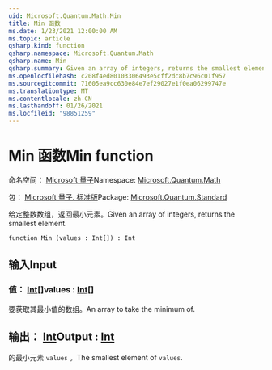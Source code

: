 ```yaml
---
uid: Microsoft.Quantum.Math.Min
title: Min 函数
ms.date: 1/23/2021 12:00:00 AM
ms.topic: article
qsharp.kind: function
qsharp.namespace: Microsoft.Quantum.Math
qsharp.name: Min
qsharp.summary: Given an array of integers, returns the smallest element.
ms.openlocfilehash: c208f4ed80103306493e5cff2dc8b7c96c01f957
ms.sourcegitcommit: 71605ea9cc630e84e7ef29027e1f0ea06299747e
ms.translationtype: MT
ms.contentlocale: zh-CN
ms.lasthandoff: 01/26/2021
ms.locfileid: "98851259"
---
```

# <a name="min-function"></a><span data-ttu-id="89b37-102">Min 函数</span><span class="sxs-lookup"><span data-stu-id="89b37-102">Min function</span></span>

<span data-ttu-id="89b37-103">命名空间： [Microsoft 量子](xref:Microsoft.Quantum.Math)</span><span class="sxs-lookup"><span data-stu-id="89b37-103">Namespace: [Microsoft.Quantum.Math](xref:Microsoft.Quantum.Math)</span></span>

<span data-ttu-id="89b37-104">包： [Microsoft 量子. 标准版](https://nuget.org/packages/Microsoft.Quantum.Standard)</span><span class="sxs-lookup"><span data-stu-id="89b37-104">Package: [Microsoft.Quantum.Standard](https://nuget.org/packages/Microsoft.Quantum.Standard)</span></span>


<span data-ttu-id="89b37-105">给定整数数组，返回最小元素。</span><span class="sxs-lookup"><span data-stu-id="89b37-105">Given an array of integers, returns the smallest element.</span></span>

```qsharp
function Min (values : Int[]) : Int
```


## <a name="input"></a><span data-ttu-id="89b37-106">输入</span><span class="sxs-lookup"><span data-stu-id="89b37-106">Input</span></span>

### <a name="values--int"></a><span data-ttu-id="89b37-107">值： [Int](xref:microsoft.quantum.lang-ref.int)[]</span><span class="sxs-lookup"><span data-stu-id="89b37-107">values : [Int](xref:microsoft.quantum.lang-ref.int)[]</span></span>

<span data-ttu-id="89b37-108">要获取其最小值的数组。</span><span class="sxs-lookup"><span data-stu-id="89b37-108">An array to take the minimum of.</span></span>



## <a name="output--int"></a><span data-ttu-id="89b37-109">输出： [Int](xref:microsoft.quantum.lang-ref.int)</span><span class="sxs-lookup"><span data-stu-id="89b37-109">Output : [Int](xref:microsoft.quantum.lang-ref.int)</span></span>

<span data-ttu-id="89b37-110">的最小元素 `values` 。</span><span class="sxs-lookup"><span data-stu-id="89b37-110">The smallest element of `values`.</span></span>